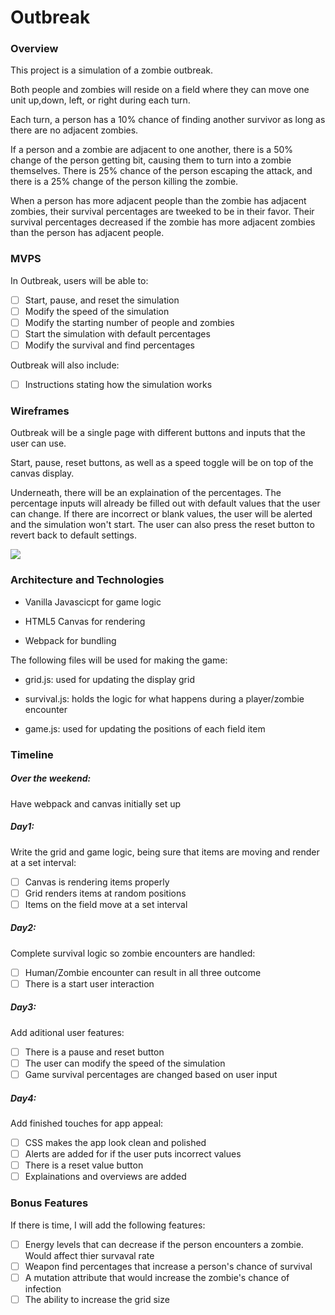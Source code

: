# Outbreak

### Overview

This project is a simulation of a zombie outbreak.

Both people and zombies will reside on a field where they can move one unit up,down, left, or right during each turn.

Each turn, a person has a 10% chance of finding another survivor as long as there are no adjacent zombies.

If a person and a zombie are adjacent to one another, there is a 50% change of the person getting bit, causing them to turn into a zombie themselves. There is 25% chance of the person escaping the attack, and there is a 25% change of the person killing the zombie.

When a person has more adjacent people than the zombie has adjacent zombies, their survival percentages are tweeked to be in their favor. Their survival percentages decreased if the zombie has more adjacent zombies than the person has adjacent people.

### MVPS

In Outbreak, users will be able to:

- [ ] Start, pause, and reset the simulation
- [ ] Modify the speed of the simulation
- [ ] Modify the starting number of people and zombies
- [ ] Start the simulation with default percentages
- [ ] Modify the survival and find percentages

Outbreak will also include: 

- [ ] Instructions stating how the simulation works

### Wireframes

Outbreak will be a single page with different buttons and inputs that the user can use.

Start, pause, reset buttons, as well as a speed toggle will be on top of the canvas display. 

Underneath, there will be an explaination of the percentages. The percentage inputs will already be filled out with default values that the user can change. If there are incorrect or blank values, the user will be alerted and the simulation won't start. The user can also press the reset button to revert back to default settings.

![](https://s22.postimg.cc/ekiv7z041/wireframe_2.png)

### Architecture and Technologies 

* Vanilla Javascicpt for game logic

* HTML5 Canvas for rendering

* Webpack for bundling

The following files will be used for making the game:

* grid.js: used for updating the display grid 

* survival.js: holds the logic for what happens during a player/zombie encounter 

* game.js: used for updating the positions of each field item

### Timeline

##### Over the weekend: 

Have webpack and canvas initially set up

##### Day1: 
Write the grid and game logic, being sure that items are moving and render at a set interval:
- [ ] Canvas is rendering items properly
- [ ] Grid renders items at random positions
- [ ] Items on the field move at a set interval 

##### Day2: 
Complete survival logic so zombie encounters are handled:
- [ ] Human/Zombie encounter can result in all three outcome
- [ ] There is a start user interaction

##### Day3: 
Add aditional user features:
- [ ] There is a pause and reset button
- [ ] The user can modify the speed of the simulation
- [ ] Game survival percentages are changed based on user input 

##### Day4: 
Add finished touches for app appeal: 
- [ ] CSS makes the app look clean and polished 
- [ ] Alerts are added for if the user puts incorrect values 
- [ ] There is a reset value button 
- [ ] Explainations and overviews are added

### Bonus Features 

If there is time, I will add the following features: 

- [ ] Energy levels that can decrease if the person encounters a zombie. Would affect thier survaval rate
- [ ] Weapon find percentages that increase a person's chance of survival
- [ ] A mutation attribute that would increase the zombie's chance of infection
- [ ] The ability to increase the grid size
